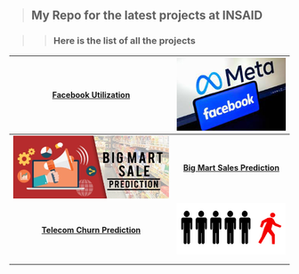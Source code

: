 > ## My Repo for the latest projects at INSAID

>> ### Here is the list of all the projects

| [Facebook Utilization](https://github.com/sm24abr/Data_Repo/tree/main/FacebookUtilzn "Facebook Utilization")  | [![t1](https://raw.githubusercontent.com/sm24abr/Data_Repo/main/Images/FacebookUtil.jpg "t1")](https://raw.githubusercontent.com/sm24abr/Data_Repo/main/Images/FacebookUtil.jpg "t1")  |
| :------------: | :------------: |
|  [![t2](https://raw.githubusercontent.com/sm24abr/Data_Repo/main/Images/BigMartSales.png "t2")](https://raw.githubusercontent.com/sm24abr/Data_Repo/main/Images/BigMartSales.png "t2") | **[Big Mart Sales Prediction](https://github.com/sm24abr/Data_Repo/tree/main/BigMartSales "Big Mart Sales Prediction")**  |
|  **[Telecom Churn Prediction](https://github.com/sm24abr/Data_Repo/tree/main/TeleChurnPred "Telecom Churn Prediction")** | [![tc](https://github.com/sm24abr/Data_Repo/blob/main/Images/TeleChurn.png "tc")](https://github.com/sm24abr/Data_Repo/blob/main/Images/TeleChurn.png "tc")  |
|   |   |
|   |   |
